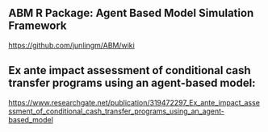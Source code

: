 ## ABM R Package: Agent Based Model Simulation Framework 

https://github.com/junlingm/ABM/wiki

## Ex ante impact assessment of conditional cash transfer programs using an agent-based model:

https://www.researchgate.net/publication/319472297_Ex_ante_impact_assessment_of_conditional_cash_transfer_programs_using_an_agent-based_model
